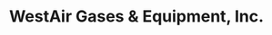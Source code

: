 ---
title: "WestAir Gases & Equipment, Inc."
url: /el-centro/westair-gases-und-equipment-inc/
shop: Gasflaschen
---